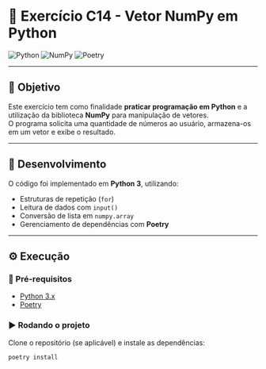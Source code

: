 # 📘 Exercício C14 - Vetor NumPy em Python

![Python](https://img.shields.io/badge/Python-3.11-blue?logo=python&logoColor=white)
![NumPy](https://img.shields.io/badge/NumPy-1.x-orange?logo=numpy&logoColor=white)
![Poetry](https://img.shields.io/badge/Poetry-Dependency%20Manager-purple?logo=poetry&logoColor=white)

----

## 🎯 Objetivo
Este exercício tem como finalidade **praticar programação em Python** e a utilização da biblioteca **NumPy** para manipulação de vetores.  
O programa solicita uma quantidade de números ao usuário, armazena-os em um vetor e exibe o resultado.

----

## 📝 Desenvolvimento
O código foi implementado em **Python 3**, utilizando:

- Estruturas de repetição (`for`)  
- Leitura de dados com `input()`  
- Conversão de lista em `numpy.array`  
- Gerenciamento de dependências com **Poetry**

---

## ⚙️ Execução

### 🔧 Pré-requisitos
- [Python 3.x](https://www.python.org/downloads/)  
- [Poetry](https://python-poetry.org/)  

### ▶️ Rodando o projeto
Clone o repositório (se aplicável) e instale as dependências:
```bash
poetry install
